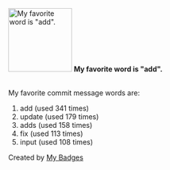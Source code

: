 <img src="https://my-badges.github.io/my-badges/favorite-word.png" alt="My favorite word is &quot;add&quot;." title="My favorite word is &quot;add&quot;." width="128">
<strong>My favorite word is &quot;add&quot;.</strong>
<br><br>

My favorite commit message words are:

1. add (used 341 times)
2. update (used 179 times)
3. adds (used 158 times)
4. fix (used 113 times)
5. input (used 108 times)


Created by <a href="https://github.com/my-badges/my-badges">My Badges</a>